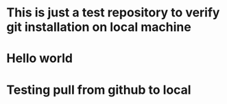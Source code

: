 # This is just a test repository to verify git installation on local machine

# Hello world

# Testing pull from github to local
